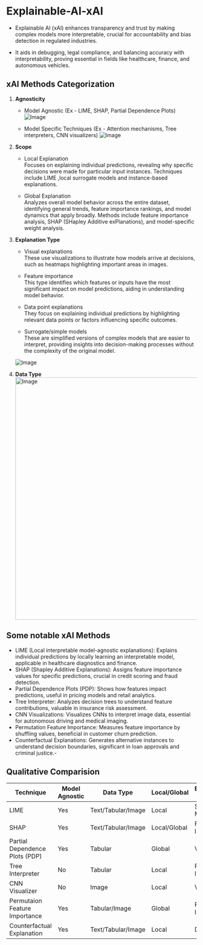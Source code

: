 # Explainable-AI-xAI

- Explainable AI (xAI) enhances transparency and trust by making complex models more interpretable, crucial for accountability and bias detection in regulated industries.

- It aids in debugging, legal compliance, and balancing accuracy with interpretability, proving essential in fields like healthcare, finance, and autonomous vehicles. 

## xAI Methods Categorization

1. **Agnosticity**
    - Model Agnostic (Ex - LIME, SHAP, Partial Dependence Plots)
    ![Image](https://miro.medium.com/v2/resize:fit:1400/format:webp/1*a3XvSs14zWXx_B6Z7NnrBw.png)


    - Model Specific Techniques (Ex - Attention mechanisms, Tree interpreters, CNN visualizers)
    ![Image](https://miro.medium.com/v2/resize:fit:1400/format:webp/1*eGp1stwcUI9saJcr41NaPQ.png)


2. **Scope**
    - Local Explanation<br>
        Focuses on explaining individual predictions, revealing why specific decisions were made for particular input instances. Techniques include LIME ,local surrogate models and instance-based explanations.
    
    - Global Explanation<br>
        Analyzes overall model behavior across the entire dataset, identifying general trends, feature importance rankings, and model dynamics that apply broadly. Methods include feature importance analysis, SHAP (SHapley Additive exPlanations), and model-specific weight analysis.

3. **Explanation Type**
    - Visual explanations<br>
    These use visualizations to illustrate how models arrive at decisions, such as heatmaps highlighting important areas in images.
    
    - Feature importance<br>
    This type identifies which features or inputs have the most significant impact on model predictions, aiding in understanding model behavior.

    - Data point explanations<br>
    They focus on explaining individual predictions by highlighting relevant data points or factors influencing specific outcomes.

    - Surrogate/simple models<br>
    These are simplified versions of complex models that are easier to interpret, providing insights into decision-making processes without the complexity of the original model.

    ![Image](https://miro.medium.com/v2/resize:fit:2612/format:webp/1*IxE7up7fX7dTx7SE3FCDfg.png)

4.  **Data Type**<br>
    <img width="642" alt="Image" src="https://github.com/user-attachments/assets/63319e6b-40d6-4799-bd47-104beae7811f" />


## Some notable xAI Methods

- LIME (Local interpretable model-agnostic explanations): Explains individual predictions by locally learning an interpretable model, applicable in healthcare diagnostics and finance.
- SHAP (Shapley Additive Explanations): Assigns feature importance values for specific predictions, crucial in credit scoring and fraud detection.
- Partial Dependence Plots (PDP): Shows how features impact predictions, useful in pricing models and retail analytics.
- Tree Interpreter: Analyzes decision trees to understand feature contributions, valuable in insurance risk assessment.
- CNN Visualizations: Visualizes CNNs to interpret image data, essential for autonomous driving and medical imaging.
- Permutation Feature Importance: Measures feature importance by shuffling values, beneficial in customer churn prediction.
- Counterfactual Explanations: Generates alternative instances to understand decision boundaries, significant in loan approvals and criminal justice.- 


## Qualitative Comparision

|   Technique   |   Model Agnostic  |   Data Type   |   Local/Global    |   Explanation Type    |
|---------------|-------------------|---------------|-------------------|-----------------------|
|   LIME        |       Yes         |   Text/Tabular/Image  |   Local   |   Surrogate Model     |
|   SHAP        |       Yes         |   Text/Tabular/Image  |   Local/Global    |   Feature Importance  |
|   Partial Dependence Plots (PDP)  |   Yes     |   Tabular |   Global  |   Visual  |
|   Tree Interpreter    |   No      |   Tabular |   Local   |   Feature Importance  |
|   CNN Visualizer      |   No      |   Image   |   Local   |   Visual  |
|   Permutaion Feature Importance   |   Yes     |   Tabular/Image   |   Global  |   Feature Importance  |
|   Counterfactual Explanation  |   Yes |   Text/Tabular/Image  |   Local   |   Data Types      |